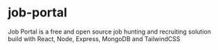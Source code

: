 # job-portal
Job Portal is a free and open source job hunting and recruiting solution build with React, Node, Express, MongoDB and TailwindCSS
